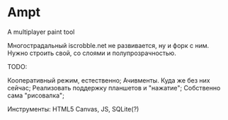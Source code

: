 Ampt
====

A multiplayer paint tool

Многострадальный iscrobble.net не развивается, ну и форк с ним. Нужно строить свой, со слоями и полупрозрачностью. 

TODO: 

Кооперативный режим, естественно;
Ачивменты. Куда же без них сейчас;
Реализовать поддержку планшетов и "нажатие";
Собственно сама "рисовалка";

Инструменты:
HTML5 Canvas, JS, SQLite(?)